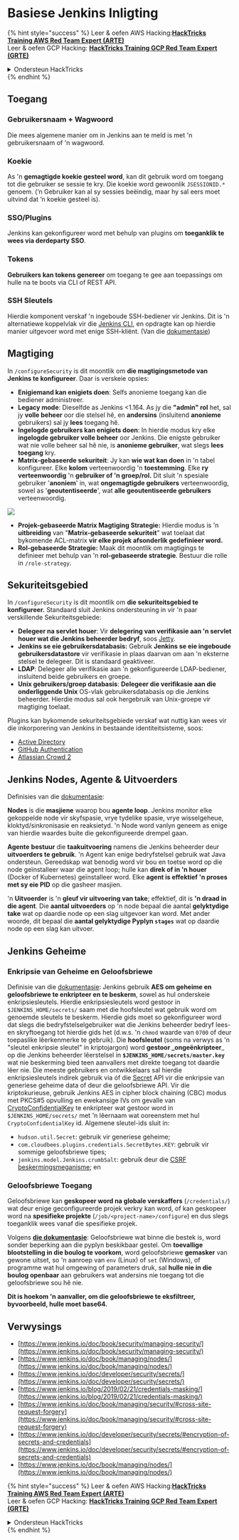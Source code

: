 # Basiese Jenkins Inligting

{% hint style="success" %}
Leer & oefen AWS Hacking:<img src="/.gitbook/assets/image.png" alt="" data-size="line">[**HackTricks Training AWS Red Team Expert (ARTE)**](https://training.hacktricks.xyz/courses/arte)<img src="/.gitbook/assets/image.png" alt="" data-size="line">\
Leer & oefen GCP Hacking: <img src="/.gitbook/assets/image (2).png" alt="" data-size="line">[**HackTricks Training GCP Red Team Expert (GRTE)**<img src="/.gitbook/assets/image (2).png" alt="" data-size="line">](https://training.hacktricks.xyz/courses/grte)

<details>

<summary>Ondersteun HackTricks</summary>

* Kyk na die [**intekenplanne**](https://github.com/sponsors/carlospolop)!
* **Sluit aan by die** 💬 [**Discord groep**](https://discord.gg/hRep4RUj7f) of die [**telegram groep**](https://t.me/peass) of **volg** ons op **Twitter** 🐦 [**@hacktricks\_live**](https://twitter.com/hacktricks\_live)**.**
* **Deel hacking truuks deur PRs in te dien by die** [**HackTricks**](https://github.com/carlospolop/hacktricks) en [**HackTricks Cloud**](https://github.com/carlospolop/hacktricks-cloud) github repos.

</details>
{% endhint %}

## Toegang

### Gebruikersnaam + Wagwoord

Die mees algemene manier om in Jenkins aan te meld is met 'n gebruikersnaam of 'n wagwoord.

### Koekie

As 'n **gemagtigde koekie gesteel word**, kan dit gebruik word om toegang tot die gebruiker se sessie te kry. Die koekie word gewoonlik `JSESSIONID.*` genoem. (’n Gebruiker kan al sy sessies beëindig, maar hy sal eers moet uitvind dat ’n koekie gesteel is).

### SSO/Plugins

Jenkins kan gekonfigureer word met behulp van plugins om **toeganklik te wees via derdeparty SSO**.

### Tokens

**Gebruikers kan tokens genereer** om toegang te gee aan toepassings om hulle na te boots via CLI of REST API.

### SSH Sleutels

Hierdie komponent verskaf 'n ingeboude SSH-bediener vir Jenkins. Dit is 'n alternatiewe koppelvlak vir die [Jenkins CLI](https://www.jenkins.io/doc/book/managing/cli/), en opdragte kan op hierdie manier uitgevoer word met enige SSH-kliënt. (Van die [dokumentasie](https://plugins.jenkins.io/sshd/))

## Magtiging

In `/configureSecurity` is dit moontlik om **die magtigingsmetode van Jenkins te konfigureer**. Daar is verskeie opsies:

* **Enigiemand kan enigiets doen**: Selfs anonieme toegang kan die bediener administreer.
* **Legacy mode**: Dieselfde as Jenkins <1.164. As jy die **"admin" rol** het, sal jy **volle beheer** oor die stelsel hê, en **andersins** (insluitend **anonieme** gebruikers) sal jy **lees** toegang hê.
* **Ingelogde gebruikers kan enigiets doen**: In hierdie modus kry elke **ingelogde gebruiker volle beheer** oor Jenkins. Die enigste gebruiker wat nie volle beheer sal hê nie, is **anonieme gebruiker**, wat slegs **lees toegang** kry.
* **Matrix-gebaseerde sekuriteit**: Jy kan **wie wat kan doen** in 'n tabel konfigureer. Elke **kolom** verteenwoordig 'n **toestemming**. Elke **ry** **verteenwoordig** 'n **gebruiker of 'n groep/rol.** Dit sluit 'n spesiale gebruiker '**anoniem**' in, wat **ongemagtigde gebruikers** verteenwoordig, sowel as '**geoutentiseerde**', wat **alle geoutentiseerde gebruikers** verteenwoordig.

![](<../../.gitbook/assets/image (149).png>)

* **Projek-gebaseerde Matrix Magtiging Strategie:** Hierdie modus is 'n **uitbreiding** van "**Matrix-gebaseerde sekuriteit**" wat toelaat dat bykomende ACL-matrix **vir elke projek afsonderlik gedefinieer word.**
* **Rol-gebaseerde Strategie:** Maak dit moontlik om magtigings te definieer met behulp van 'n **rol-gebaseerde strategie**. Bestuur die rolle in `/role-strategy`.

## **Sekuriteitsgebied**

In `/configureSecurity` is dit moontlik om **die sekuriteitsgebied te konfigureer.** Standaard sluit Jenkins ondersteuning in vir 'n paar verskillende Sekuriteitsgebiede:

* **Delegeer na servlet houer**: Vir **delegering van verifikasie aan 'n servlet houer wat die Jenkins beheerder bedryf**, soos [Jetty](https://www.eclipse.org/jetty/).
* **Jenkins se eie gebruikersdatabasis:** Gebruik **Jenkins se eie ingeboude gebruikersdatastore** vir verifikasie in plaas daarvan om aan 'n eksterne stelsel te delegeer. Dit is standaard geaktiveer.
* **LDAP**: Delegeer alle verifikasie aan 'n gekonfigureerde LDAP-bediener, insluitend beide gebruikers en groepe.
* **Unix gebruikers/groep databasis**: **Delegeer die verifikasie aan die onderliggende Unix** OS-vlak gebruikersdatabasis op die Jenkins beheerder. Hierdie modus sal ook hergebruik van Unix-groepe vir magtiging toelaat.

Plugins kan bykomende sekuriteitsgebiede verskaf wat nuttig kan wees vir die inkorporering van Jenkins in bestaande identiteitsisteme, soos:

* [Active Directory](https://plugins.jenkins.io/active-directory)
* [GitHub Authentication](https://plugins.jenkins.io/github-oauth)
* [Atlassian Crowd 2](https://plugins.jenkins.io/crowd2)

## Jenkins Nodes, Agente & Uitvoerders

Definisies van die [dokumentasie](https://www.jenkins.io/doc/book/managing/nodes/):

**Nodes** is die **masjiene** waarop bou **agente loop**. Jenkins monitor elke gekoppelde node vir skyfspasie, vrye tydelike spasie, vrye wisselgeheue, kloktyd/sinkronisasie en reaksietyd. 'n Node word vanlyn geneem as enige van hierdie waardes buite die gekonfigureerde drempel gaan.

**Agente** **bestuur** die **taakuitvoering** namens die Jenkins beheerder deur **uitvoerders te gebruik**. 'n Agent kan enige bedryfstelsel gebruik wat Java ondersteun. Gereedskap wat benodig word vir bou en toetse word op die node geïnstalleer waar die agent loop; hulle kan **direk of in 'n houer** (Docker of Kubernetes) geïnstalleer word. Elke **agent is effektief 'n proses met sy eie PID** op die gasheer masjien.

'n **Uitvoerder** is 'n **gleuf vir uitvoering van take**; effektief, dit is **'n draad in die agent**. Die **aantal uitvoerders** op 'n node bepaal die aantal **gelyktydige take** wat op daardie node op een slag uitgevoer kan word. Met ander woorde, dit bepaal die **aantal gelyktydige Pyplyn `stages`** wat op daardie node op een slag kan uitvoer.

## Jenkins Geheime

### Enkripsie van Geheime en Geloofsbriewe

Definisie van die [dokumentasie](https://www.jenkins.io/doc/developer/security/secrets/#encryption-of-secrets-and-credentials): Jenkins gebruik **AES om geheime en geloofsbriewe te enkripteer en te beskerm**, sowel as hul onderskeie enkripsiesleutels. Hierdie enkripsiesleutels word gestoor in `$JENKINS_HOME/secrets/` saam met die hoofsleutel wat gebruik word om genoemde sleutels te beskerm. Hierdie gids moet so gekonfigureer word dat slegs die bedryfstelselgebruiker wat die Jenkins beheerder bedryf lees- en skryftoegang tot hierdie gids het (d.w.s. 'n `chmod` waarde van `0700` of deur toepaslike lêerkenmerke te gebruik). Die **hoofsleutel** (soms na verwys as 'n "sleutel enkripsie sleutel" in kriptojargon) word **gestoor \_ongeënkripteer**\_ op die Jenkins beheerder lêerstelsel in **`$JENKINS_HOME/secrets/master.key`** wat nie beskerming bied teen aanvallers met direkte toegang tot daardie lêer nie. Die meeste gebruikers en ontwikkelaars sal hierdie enkripsiesleutels indirek gebruik via óf die [Secret](https://javadoc.jenkins.io/byShortName/Secret) API vir die enkripsie van generiese geheime data of deur die geloofsbriewe API. Vir die kriptokurieuse, gebruik Jenkins AES in cipher block chaining (CBC) modus met PKCS#5 opvulling en ewekansige IVs om gevalle van [CryptoConfidentialKey](https://javadoc.jenkins.io/byShortName/CryptoConfidentialKey) te enkripteer wat gestoor word in `$JENKINS_HOME/secrets/` met 'n lêernaam wat ooreenstem met hul `CryptoConfidentialKey` id. Algemene sleutel-ids sluit in:

* `hudson.util.Secret`: gebruik vir generiese geheime;
* `com.cloudbees.plugins.credentials.SecretBytes.KEY`: gebruik vir sommige geloofsbriewe tipes;
* `jenkins.model.Jenkins.crumbSalt`: gebruik deur die [CSRF beskermingsmeganisme](https://www.jenkins.io/doc/book/managing/security/#cross-site-request-forgery); en

### Geloofsbriewe Toegang

Geloofsbriewe kan **geskopeer word na globale verskaffers** (`/credentials/`) wat deur enige geconfigureerde projek verkry kan word, of kan geskopeer word na **spesifieke projekte** (`/job/<project-name>/configure`) en dus slegs toeganklik wees vanaf die spesifieke projek.

Volgens [**die dokumentasie**](https://www.jenkins.io/blog/2019/02/21/credentials-masking/): Geloofsbriewe wat binne die bestek is, word sonder beperking aan die pyplyn beskikbaar gestel. Om **toevallige blootstelling in die boulog te voorkom**, word geloofsbriewe **gemasker** van gewone uitset, so 'n aanroep van `env` (Linux) of `set` (Windows), of programme wat hul omgewing of parameters druk, sal **hulle nie in die boulog openbaar** aan gebruikers wat andersins nie toegang tot die geloofsbriewe sou hê nie.

**Dit is hoekom 'n aanvaller, om die geloofsbriewe te eksfiltreer, byvoorbeeld, hulle moet base64.**

## Verwysings

* [https://www.jenkins.io/doc/book/security/managing-security/](https://www.jenkins.io/doc/book/security/managing-security/)
* [https://www.jenkins.io/doc/book/managing/nodes/](https://www.jenkins.io/doc/book/managing/nodes/)
* [https://www.jenkins.io/doc/developer/security/secrets/](https://www.jenkins.io/doc/developer/security/secrets/)
* [https://www.jenkins.io/blog/2019/02/21/credentials-masking/](https://www.jenkins.io/blog/2019/02/21/credentials-masking/)
* [https://www.jenkins.io/doc/book/managing/security/#cross-site-request-forgery](https://www.jenkins.io/doc/book/managing/security/#cross-site-request-forgery)
* [https://www.jenkins.io/doc/developer/security/secrets/#encryption-of-secrets-and-credentials](https://www.jenkins.io/doc/developer/security/secrets/#encryption-of-secrets-and-credentials)
* [https://www.jenkins.io/doc/book/managing/nodes/](https://www.jenkins.io/doc/book/managing/nodes/)

{% hint style="success" %}
Leer & oefen AWS Hacking:<img src="/.gitbook/assets/image.png" alt="" data-size="line">[**HackTricks Training AWS Red Team Expert (ARTE)**](https://training.hacktricks.xyz/courses/arte)<img src="/.gitbook/assets/image.png" alt="" data-size="line">\
Leer & oefen GCP Hacking: <img src="/.gitbook/assets/image (2).png" alt="" data-size="line">[**HackTricks Training GCP Red Team Expert (GRTE)**<img src="/.gitbook/assets/image (2).png" alt="" data-size="line">](https://training.hacktricks.xyz/courses/grte)

<details>

<summary>Ondersteun HackTricks</summary>

* Kyk na die [**intekenplanne**](https://github.com/sponsors/carlospolop)!
* **Sluit aan by die** 💬 [**Discord groep**](https://discord.gg/hRep4RUj7f) of die [**telegram groep**](https://t.me/peass) of **volg** ons op **Twitter** 🐦 [**@hacktricks\_live**](https://twitter.com/hacktricks\_live)**.**
* **Deel hacking truuks deur PRs in te dien by die** [**HackTricks**](https://github.com/carlospolop/hacktricks) en [**HackTricks Cloud**](https://github.com/carlospolop/hacktricks-cloud) github repos.

</details>
{% endhint %}
